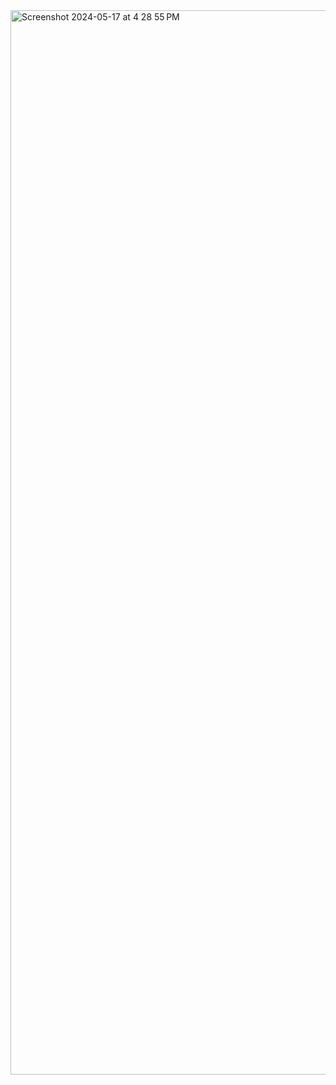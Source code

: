 <img width="1703" alt="Screenshot 2024-05-17 at 4 28 55 PM" src="https://github.com/ReyesJesse/Portfolio/assets/138738945/127e7e6b-6c5d-4320-9bab-61a8b97b5df9">

